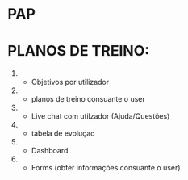 # PAP

# PLANOS DE TREINO:

1) - Objetivos por utilizador
2) - planos de treino consuante o user
3) - Live chat com utilzador (Ajuda/Questões)
4) - tabela de evoluçao
5) - Dashboard
6) - Forms (obter informações consuante o user)
